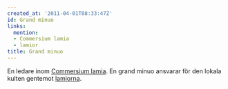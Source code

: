 ```yaml
---
created_at: '2011-04-01T08:33:47Z'
id: Grand minuo
links:
  mention:
  - Commersium lamia
  - lamior
title: Grand minuo
---
```


En ledare inom [Commersium lamia]. En grand minuo ansvarar för den lokala kulten gentemot
[lamiorna].

  [Commersium lamia]: Commersium_lamia
  [lamiorna]: lamior
